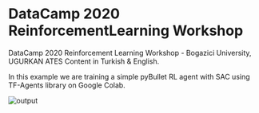 # DataCamp 2020 ReinforcementLearning Workshop
DataCamp 2020 Reinforcement Learning Workshop - Bogazici University, UGURKAN ATES
Content in Turkish & English.

In this example we are training a simple pyBullet RL agent with SAC using TF-Agents library on Google Colab.

![output](https://github.com/ugurkanates/DataCamp2020ReinforcementLearningWorkshop/blob/main/ezgif.com-gif-maker.gif?raw=true)
